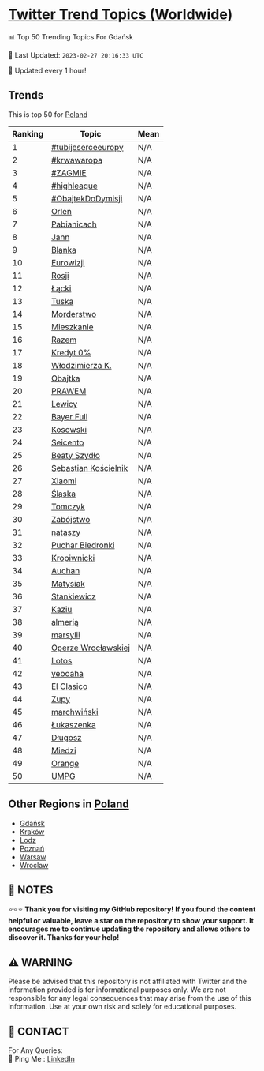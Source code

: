 [Twitter Trend Topics (Worldwide)](https://github.com/ErcinDedeoglu/Twitter-Trend-Topics)
==========


📊 Top 50 Trending Topics For Gdańsk

📆 Last Updated: `2023-02-27 20:16:33 UTC`

🔧 Updated every 1 hour!


## Trends

This is top 50 for [Poland](</Poland>)

| Ranking | Topic | Mean |
| ------- | ------------ | ------------ |
| 1 | [#tubijeserceeuropy](http://twitter.com/search?q=%23tubijeserceeuropy) | N/A |
| 2 | [#krwawaropa](http://twitter.com/search?q=%23krwawaropa) | N/A |
| 3 | [#ZAGMIE](http://twitter.com/search?q=%23ZAGMIE) | N/A |
| 4 | [#highleague](http://twitter.com/search?q=%23highleague) | N/A |
| 5 | [#ObajtekDoDymisji](http://twitter.com/search?q=%23ObajtekDoDymisji) | N/A |
| 6 | [Orlen](http://twitter.com/search?q=Orlen) | N/A |
| 7 | [Pabianicach](http://twitter.com/search?q=Pabianicach) | N/A |
| 8 | [Jann](http://twitter.com/search?q=Jann) | N/A |
| 9 | [Blanka](http://twitter.com/search?q=Blanka) | N/A |
| 10 | [Eurowizji](http://twitter.com/search?q=Eurowizji) | N/A |
| 11 | [Rosji](http://twitter.com/search?q=Rosji) | N/A |
| 12 | [Łącki](http://twitter.com/search?q=%c5%81%c4%85cki) | N/A |
| 13 | [Tuska](http://twitter.com/search?q=Tuska) | N/A |
| 14 | [Morderstwo](http://twitter.com/search?q=Morderstwo) | N/A |
| 15 | [Mieszkanie](http://twitter.com/search?q=Mieszkanie) | N/A |
| 16 | [Razem](http://twitter.com/search?q=Razem) | N/A |
| 17 | [Kredyt 0%](http://twitter.com/search?q=Kredyt+0%25) | N/A |
| 18 | [Włodzimierza K.](http://twitter.com/search?q=W%c5%82odzimierza+K.) | N/A |
| 19 | [Obajtka](http://twitter.com/search?q=Obajtka) | N/A |
| 20 | [PRAWEM](http://twitter.com/search?q=PRAWEM) | N/A |
| 21 | [Lewicy](http://twitter.com/search?q=Lewicy) | N/A |
| 22 | [Bayer Full](http://twitter.com/search?q=Bayer+Full) | N/A |
| 23 | [Kosowski](http://twitter.com/search?q=Kosowski) | N/A |
| 24 | [Seicento](http://twitter.com/search?q=Seicento) | N/A |
| 25 | [Beaty Szydło](http://twitter.com/search?q=Beaty+Szyd%c5%82o) | N/A |
| 26 | [Sebastian Kościelnik](http://twitter.com/search?q=Sebastian+Ko%c5%9bcielnik) | N/A |
| 27 | [Xiaomi](http://twitter.com/search?q=Xiaomi) | N/A |
| 28 | [Śląska](http://twitter.com/search?q=%c5%9al%c4%85ska) | N/A |
| 29 | [Tomczyk](http://twitter.com/search?q=Tomczyk) | N/A |
| 30 | [Zabójstwo](http://twitter.com/search?q=Zab%c3%b3jstwo) | N/A |
| 31 | [nataszy](http://twitter.com/search?q=nataszy) | N/A |
| 32 | [Puchar Biedronki](http://twitter.com/search?q=Puchar+Biedronki) | N/A |
| 33 | [Kropiwnicki](http://twitter.com/search?q=Kropiwnicki) | N/A |
| 34 | [Auchan](http://twitter.com/search?q=Auchan) | N/A |
| 35 | [Matysiak](http://twitter.com/search?q=Matysiak) | N/A |
| 36 | [Stankiewicz](http://twitter.com/search?q=Stankiewicz) | N/A |
| 37 | [Kaziu](http://twitter.com/search?q=Kaziu) | N/A |
| 38 | [almerią](http://twitter.com/search?q=almeri%c4%85) | N/A |
| 39 | [marsylii](http://twitter.com/search?q=marsylii) | N/A |
| 40 | [Operze Wrocławskiej](http://twitter.com/search?q=Operze+Wroc%c5%82awskiej) | N/A |
| 41 | [Lotos](http://twitter.com/search?q=Lotos) | N/A |
| 42 | [yeboaha](http://twitter.com/search?q=yeboaha) | N/A |
| 43 | [El Clasico](http://twitter.com/search?q=El+Clasico) | N/A |
| 44 | [Zupy](http://twitter.com/search?q=Zupy) | N/A |
| 45 | [marchwiński](http://twitter.com/search?q=marchwi%c5%84ski) | N/A |
| 46 | [Łukaszenka](http://twitter.com/search?q=%c5%81ukaszenka) | N/A |
| 47 | [Długosz](http://twitter.com/search?q=D%c5%82ugosz) | N/A |
| 48 | [Miedzi](http://twitter.com/search?q=Miedzi) | N/A |
| 49 | [Orange](http://twitter.com/search?q=Orange) | N/A |
| 50 | [UMPG](http://twitter.com/search?q=UMPG) | N/A |



## Other Regions in [Poland](</Poland>)

* [Gdańsk](</Poland/Gdańsk.md>)
* [Kraków](</Poland/Kraków.md>)
* [Lodz](</Poland/Lodz.md>)
* [Poznań](</Poland/Poznań.md>)
* [Warsaw](</Poland/Warsaw.md>)
* [Wroclaw](</Poland/Wroclaw.md>)



## 📝 NOTES

⭐⭐⭐ **Thank you for visiting my GitHub repository! If you found the content helpful or valuable, leave a star on the repository to show your support. It encourages me to continue updating the repository and allows others to discover it. Thanks for your help!**


## ⚠️ WARNING

Please be advised that this repository is not affiliated with Twitter and the information provided is for informational purposes only. We are not responsible for any legal consequences that may arise from the use of this information. Use at your own risk and solely for educational purposes.


## 📨 CONTACT

 For Any Queries:  
            🏓 Ping Me : [LinkedIn](https://www.linkedin.com/in/ercindedeoglu/)
